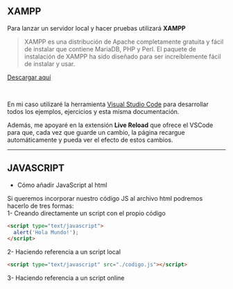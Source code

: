 ## XAMPP

Para lanzar un servidor local y hacer pruebas utilizará **XAMPP**
> XAMPP es una distribución de Apache completamente gratuita y fácil de instalar que contiene MariaDB, PHP y Perl. El paquete de instalación de XAMPP ha sido diseñado para ser increíblemente fácil de instalar y usar.

[Descargar aquí](https://www.apachefriends.org/es/download.html)

<br>

En mi caso utilizaré la herramienta [Visual Studio Code](https://code.visualstudio.com) para desarrollar todos los ejemplos, ejercicios y esta misma documentación.

Además, me apoyaré en la extensión **Live Reload** que ofrece el VSCode para que, cada vez que guarde un cambio, la página recargue automáticamente y pueda ver el efecto de estos cambios.

----
## JAVASCRIPT

* Cómo añadir JavaScript al html  

Si queremos incorporar nuestro código JS al archivo html podremos hacerlo de tres formas:  
1- Creando directamente un script con el propio código
```html
<script type="text/javascript">
  alert('Hola Mundo!');
</script>
```  

2- Haciendo referencia a un script local
```html
<script type="text/javascript" src="./codigo.js"></script>
```  

3- Haciendo referencia a un script online


